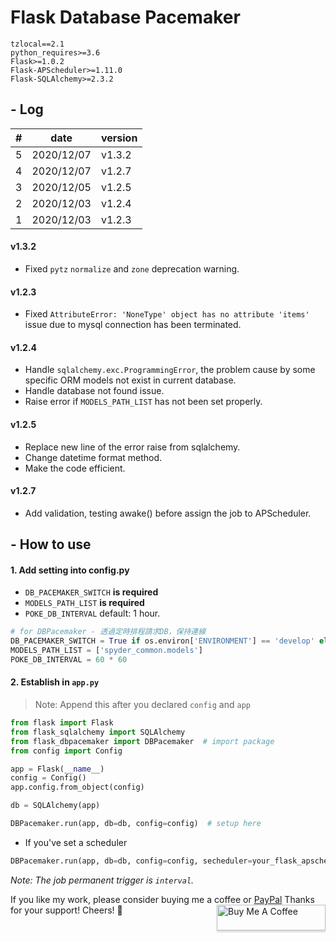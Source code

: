 # Flask Database Pacemaker
```
tzlocal==2.1
python_requires>=3.6
Flask>=1.0.2
Flask-APScheduler>=1.11.0
Flask-SQLAlchemy>=2.3.2
```

## - Log

|#|      date|version|
|-|----------|-------|
|5|2020/12/07| v1.3.2|
|4|2020/12/07| v1.2.7|
|3|2020/12/05| v1.2.5|
|2|2020/12/03| v1.2.4|
|1|2020/12/03| v1.2.3|

#### v1.3.2
- Fixed `pytz` `normalize` and `zone` deprecation warning.

#### v1.2.3
- Fixed `AttributeError: 'NoneType' object has no attribute 'items'` issue due to mysql connection has been terminated.

#### v1.2.4
- Handle `sqlalchemy.exc.ProgrammingError`, the problem cause by some specific ORM models not exist in current database.
- Handle database not found issue.
- Raise error if `MODELS_PATH_LIST` has not been set properly.

#### v1.2.5
- Replace new line of the error raise from sqlalchemy.
- Change datetime format method.
- Make the code efficient.

#### v1.2.7
- Add validation, testing awake() before assign the job to APScheduler.

## - How to use

#### 1. Add setting into config.py
- `DB_PACEMAKER_SWITCH` __is required__
- `MODELS_PATH_LIST` __is required__
- `POKE_DB_INTERVAL` default: 1 hour.

```python
# for DBPacemaker - 透過定時排程請求DB，保持連線
DB_PACEMAKER_SWITCH = True if os.environ['ENVIRONMENT'] == 'develop' else False
MODELS_PATH_LIST = ['spyder_common.models']
POKE_DB_INTERVAL = 60 * 60
```

#### 2. Establish in `app.py`
>Note: Append this after you declared `config` and `app`

```python
from flask import Flask
from flask_sqlalchemy import SQLAlchemy
from flask_dbpacemaker import DBPacemaker  # import package
from config import Config

app = Flask(__name__)
config = Config()
app.config.from_object(config)

db = SQLAlchemy(app)

DBPacemaker.run(app, db=db, config=config)  # setup here
```

- If you've set a scheduler
```python
DBPacemaker.run(app, db=db, config=config, secheduler=your_flask_apscheduler)
```

_Note: The job permanent trigger is `interval`._

If you like my work, please consider buying me a coffee or [PayPal](https://paypal.me/RonDevStudio?locale.x=zh_TW)
Thanks for your support! Cheers! 🎉
<a href="https://www.buymeacoffee.com/ronchang" target="_blank"><img src="https://www.buymeacoffee.com/assets/img/custom_images/orange_img.png" alt="Buy Me A Coffee" style="height: 41px !important;width: 174px !important;box-shadow: 0px 3px 2px 0px rgba(190, 190, 190, 0.5) !important;-webkit-box-shadow: 0px 3px 2px 0px rgba(190, 190, 190, 0.5) !important;" align="right"></a>
